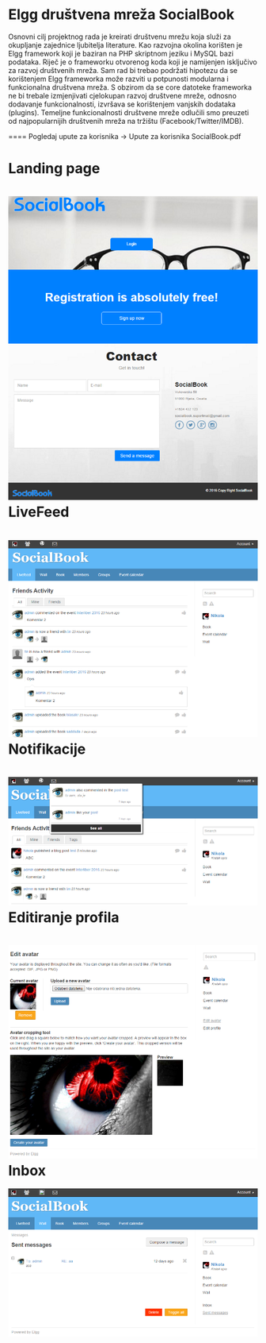 Elgg društvena mreža SocialBook
====

Osnovni cilj projektnog rada je kreirati društvenu mrežu koja služi za okupljanje zajednice  ljubitelja literature. Kao razvojna okolina korišten je Elgg framework koji je baziran na PHP skriptnom jeziku i MySQL bazi podataka. Riječ je o frameworku otvorenog koda koji je namijenjen isključivo za razvoj društvenih mreža. Sam rad bi trebao podržati hipotezu da se korištenjem Elgg frameworka može razviti u potpunosti modularna i funkcionalna društvena mreža. S obzirom da se core datoteke frameworka ne bi trebale izmjenjivati cjelokupan razvoj društvene mreže, odnosno dodavanje funkcionalnosti, izvršava se korištenjem vanjskih dodataka (plugins). 
Temeljne funkcionalnosti društvene mreže odlučili smo preuzeti od najpopularnijih društvenih mreža na tržištu (Facebook/Twitter/IMDB).

====
Pogledaj upute za korisnika -> Upute za korisnika SocialBook.pdf

Landing page
====
![alt tag](https://github.com/ProjectRodac/elggSocialBook/blob/master/images/Landing.PNG)
LiveFeed
====
![alt tag](https://github.com/ProjectRodac/elggSocialBook/blob/master/images/livefeed.PNG)
Notifikacije
====
![alt tag](https://github.com/ProjectRodac/elggSocialBook/blob/master/images/notification.PNG)
Editiranje profila
====
![alt tag](https://github.com/ProjectRodac/elggSocialBook/blob/master/images/editAvatar.PNG)
Inbox
====
![alt tag](https://github.com/ProjectRodac/elggSocialBook/blob/master/images/inbox.PNG)

